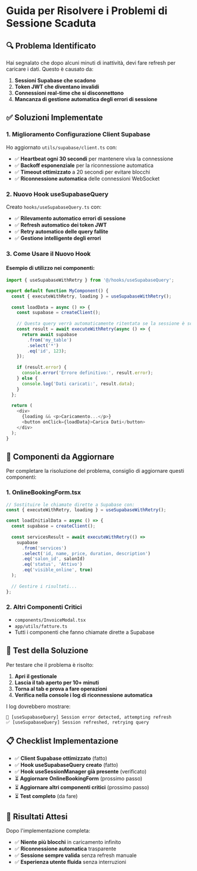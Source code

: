 # Guida per Risolvere i Problemi di Sessione Scaduta

## 🔍 Problema Identificato

Hai segnalato che dopo alcuni minuti di inattività, devi fare refresh per caricare i dati. Questo è causato da:

1. **Sessioni Supabase che scadono**
2. **Token JWT che diventano invalidi**
3. **Connessioni real-time che si disconnettono**
4. **Mancanza di gestione automatica degli errori di sessione**

## ✅ Soluzioni Implementate

### 1. **Miglioramento Configurazione Client Supabase**

Ho aggiornato `utils/supabase/client.ts` con:
- ✅ **Heartbeat ogni 30 secondi** per mantenere viva la connessione
- ✅ **Backoff esponenziale** per la riconnessione automatica
- ✅ **Timeout ottimizzato** a 20 secondi per evitare blocchi
- ✅ **Riconnessione automatica** delle connessioni WebSocket

### 2. **Nuovo Hook useSupabaseQuery**

Creato `hooks/useSupabaseQuery.ts` con:
- ✅ **Rilevamento automatico errori di sessione**
- ✅ **Refresh automatico dei token JWT**
- ✅ **Retry automatico delle query fallite**
- ✅ **Gestione intelligente degli errori**

### 3. **Come Usare il Nuovo Hook**

#### Esempio di utilizzo nei componenti:

```typescript
import { useSupabaseWithRetry } from '@/hooks/useSupabaseQuery';

export default function MyComponent() {
  const { executeWithRetry, loading } = useSupabaseWithRetry();
  
  const loadData = async () => {
    const supabase = createClient();
    
    // Questa query verrà automaticamente ritentata se la sessione è scaduta
    const result = await executeWithRetry(async () => {
      return await supabase
        .from('my_table')
        .select('*')
        .eq('id', 123);
    });
    
    if (result.error) {
      console.error('Errore definitivo:', result.error);
    } else {
      console.log('Dati caricati:', result.data);
    }
  };
  
  return (
    <div>
      {loading && <p>Caricamento...</p>}
      <button onClick={loadData}>Carica Dati</button>
    </div>
  );
}
```

## 🔧 Componenti da Aggiornare

Per completare la risoluzione del problema, consiglio di aggiornare questi componenti:

### 1. **OnlineBookingForm.tsx**
```typescript
// Sostituire le chiamate dirette a Supabase con:
const { executeWithRetry, loading } = useSupabaseWithRetry();

const loadInitialData = async () => {
  const supabase = createClient();
  
  const servicesResult = await executeWithRetry(() =>
    supabase
      .from('services')
      .select('id, name, price, duration, description')
      .eq('salon_id', salonId)
      .eq('status', 'Attivo')
      .eq('visible_online', true)
  );
  
  // Gestire i risultati...
};
```

### 2. **Altri Componenti Critici**
- `components/InvoiceModal.tsx`
- `app/utils/fatture.ts`
- Tutti i componenti che fanno chiamate dirette a Supabase

## 🚀 Test della Soluzione

Per testare che il problema è risolto:

1. **Apri il gestionale**
2. **Lascia il tab aperto per 10+ minuti**
3. **Torna al tab e prova a fare operazioni**
4. **Verifica nella console i log di riconnessione automatica**

I log dovrebbero mostrare:
```
🔄 [useSupabaseQuery] Session error detected, attempting refresh
✅ [useSupabaseQuery] Session refreshed, retrying query
```

## 📋 Checklist Implementazione

- ✅ **Client Supabase ottimizzato** (fatto)
- ✅ **Hook useSupabaseQuery creato** (fatto)  
- ✅ **Hook useSessionManager già presente** (verificato)
- ⏳ **Aggiornare OnlineBookingForm** (prossimo passo)
- ⏳ **Aggiornare altri componenti critici** (prossimo passo)
- ⏳ **Test completo** (da fare)

## 🎯 Risultati Attesi

Dopo l'implementazione completa:
- ✅ **Niente più blocchi** in caricamento infinito
- ✅ **Riconnessione automatica** trasparente
- ✅ **Sessione sempre valida** senza refresh manuale
- ✅ **Esperienza utente fluida** senza interruzioni
